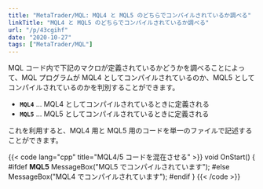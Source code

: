 ```yaml
---
title: "MetaTrader/MQL: MQL4 と MQL5 のどちらでコンパイルされているか調べる"
linkTitle: "MQL4 と MQL5 のどちらでコンパイルされているか調べる"
url: "/p/43cgihf"
date: "2020-10-27"
tags: ["MetaTrader/MQL"]
---
```


MQL コード内で下記のマクロが定義されているかどうかを調べることによって、MQL プログラムが MQL4 としてコンパイルされているのか、MQL5 としてコンパイルされているのかを判別することができます。

- __`MQL4`__ ... MQL4 としてコンパイルされているときに定義される
- __`MQL5`__ ... MQL5 としてコンパイルされているときに定義される

これを利用すると、MQL4 用と MQL5 用のコードを単一のファイルで記述することができます。

{{< code lang="cpp" title="MQL4/5 コードを混在させる" >}}
void OnStart() {
#ifdef __MQL5__
    MessageBox("MQL5 でコンパイルされています");
#else
    MessageBox("MQL4 でコンパイルされています");
#endif
}
{{< /code >}}

